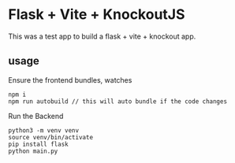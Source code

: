 # Flask + Vite + KnockoutJS

This was a test app to build a flask + vite + knockout app.

## usage

Ensure the frontend bundles, watches
```
npm i
npm run autobuild // this will auto bundle if the code changes
```

Run the Backend
```
python3 -m venv venv
source venv/bin/activate
pip install flask
python main.py
```